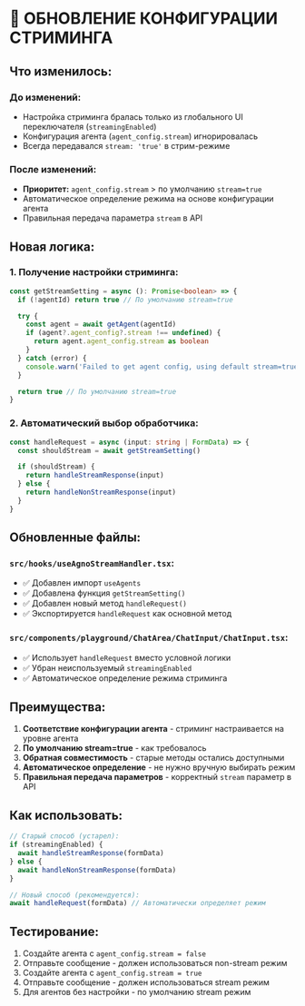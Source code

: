 # 🔄 **ОБНОВЛЕНИЕ КОНФИГУРАЦИИ СТРИМИНГА**

## **Что изменилось:**

### **До изменений:**

- Настройка стриминга бралась только из глобального UI переключателя (`streamingEnabled`)
- Конфигурация агента (`agent_config.stream`) игнорировалась
- Всегда передавался `stream: 'true'` в стрим-режиме

### **После изменений:**

- **Приоритет:** `agent_config.stream` > по умолчанию `stream=true`
- Автоматическое определение режима на основе конфигурации агента
- Правильная передача параметра `stream` в API

## **Новая логика:**

### **1. Получение настройки стриминга:**

```typescript
const getStreamSetting = async (): Promise<boolean> => {
  if (!agentId) return true // По умолчанию stream=true

  try {
    const agent = await getAgent(agentId)
    if (agent?.agent_config?.stream !== undefined) {
      return agent.agent_config.stream as boolean
    }
  } catch (error) {
    console.warn('Failed to get agent config, using default stream=true')
  }

  return true // По умолчанию stream=true
}
```

### **2. Автоматический выбор обработчика:**

```typescript
const handleRequest = async (input: string | FormData) => {
  const shouldStream = await getStreamSetting()

  if (shouldStream) {
    return handleStreamResponse(input)
  } else {
    return handleNonStreamResponse(input)
  }
}
```

## **Обновленные файлы:**

### **`src/hooks/useAgnoStreamHandler.tsx`:**

- ✅ Добавлен импорт `useAgents`
- ✅ Добавлена функция `getStreamSetting()`
- ✅ Добавлен новый метод `handleRequest()`
- ✅ Экспортируется `handleRequest` как основной метод

### **`src/components/playground/ChatArea/ChatInput/ChatInput.tsx`:**

- ✅ Использует `handleRequest` вместо условной логики
- ✅ Убран неиспользуемый `streamingEnabled`
- ✅ Автоматическое определение режима стриминга

## **Преимущества:**

1. **Соответствие конфигурации агента** - стриминг настраивается на уровне агента
2. **По умолчанию stream=true** - как требовалось
3. **Обратная совместимость** - старые методы остались доступными
4. **Автоматическое определение** - не нужно вручную выбирать режим
5. **Правильная передача параметров** - корректный `stream` параметр в API

## **Как использовать:**

```typescript
// Старый способ (устарел):
if (streamingEnabled) {
  await handleStreamResponse(formData)
} else {
  await handleNonStreamResponse(formData)
}

// Новый способ (рекомендуется):
await handleRequest(formData) // Автоматически определяет режим
```

## **Тестирование:**

1. Создайте агента с `agent_config.stream = false`
2. Отправьте сообщение - должен использоваться non-stream режим
3. Создайте агента с `agent_config.stream = true`
4. Отправьте сообщение - должен использоваться stream режим
5. Для агентов без настройки - по умолчанию stream режим
